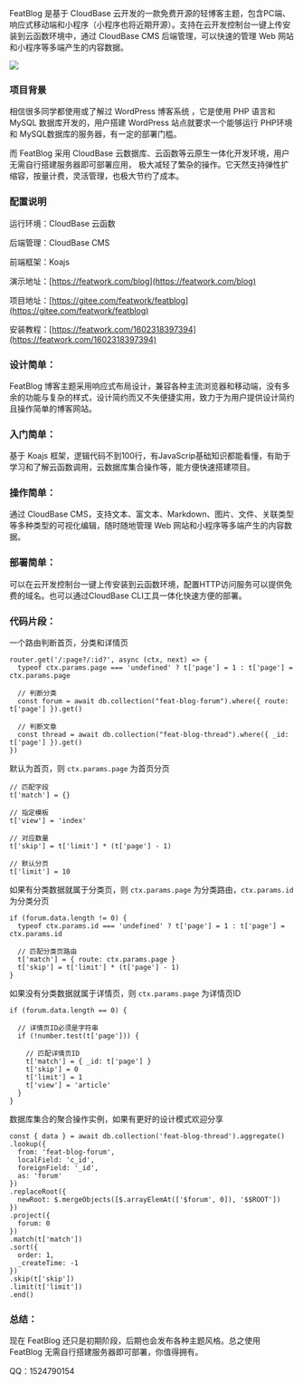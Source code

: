FeatBlog 是基于 CloudBase 云开发的一款免费开源的轻博客主题，包含PC端、响应式移动端和小程序（小程序也将近期开源）。支持在云开发控制台一键上传安装到云函数环境中，通过 CloudBase CMS 后端管理，可以快速的管理 Web 网站和小程序等多端产生的内容数据。

![](https://static.featwork.com/featblog/img/4/6.png)

### 项目背景

相信很多同学都使用或了解过 WordPress 博客系统 ，它是使用 PHP 语言和 MySQL 数据库开发的，用户搭建  WordPress 站点就要求一个能够运行 PHP环境 和 MySQL数据库的服务器，有一定的部署门槛。

而 FeatBlog 采用 CloudBase 云数据库、云函数等云原生一体化开发环境，用户无需自行搭建服务器即可部署应用，
极大减轻了繁杂的操作。它天然支持弹性扩缩容，按量计费，灵活管理，也极大节约了成本。

### 配置说明

运行环境：CloudBase 云函数

后端管理：CloudBase CMS

前端框架：Koajs

演示地址：[https://featwork.com/blog](https://featwork.com/blog)

项目地址：[https://gitee.com/featwork/featblog](https://gitee.com/featwork/featblog)

安装教程：[https://featwork.com/1602318397394](https://featwork.com/1602318397394)

### 设计简单：

FeatBlog 博客主题采用响应式布局设计，兼容各种主流浏览器和移动端，没有多余的功能与复杂的样式，设计简约而又不失便捷实用，致力于为用户提供设计简约且操作简单的博客网站。

### 入门简单：

基于 Koajs 框架，逻辑代码不到100行，有JavaScrip基础知识都能看懂，有助于学习和了解云函数调用，云数据库集合操作等，能方便快速搭建项目。

### 操作简单：

通过 CloudBase CMS，支持文本、富文本、Markdown、图片、文件、关联类型等多种类型的可视化编辑，随时随地管理 Web 网站和小程序等多端产生的内容数据。

### 部署简单：

可以在云开发控制台一键上传安装到云函数环境，配置HTTP访问服务可以提供免费的域名。也可以通过CloudBase CLI工具一体化快速方便的部署。

### 代码片段：

一个路由判断首页，分类和详情页

```
router.get('/:page?/:id?', async (ctx, next) => {
  typeof ctx.params.page === 'undefined' ? t['page'] = 1 : t['page'] = ctx.params.page
  
  // 判断分类
  const forum = await db.collection("feat-blog-forum").where({ route: t['page'] }).get()
  
  // 判断文章
  const thread = await db.collection("feat-blog-thread").where({ _id: t['page'] }).get()
})
```

默认为首页，则 `ctx.params.page` 为首页分页

```
// 匹配字段
t['match'] = {}

// 指定模板
t['view'] = 'index'

// 对应数量
t['skip'] = t['limit'] * (t['page'] - 1)

// 默认分页
t['limit'] = 10
```

如果有分类数据就属于分类页，则 `ctx.params.page` 为分类路由，`ctx.params.id` 为分类分页

```
if (forum.data.length != 0) {
  typeof ctx.params.id === 'undefined' ? t['page'] = 1 : t['page'] = ctx.params.id

  // 匹配分类页路由
  t['match'] = { route: ctx.params.page }
  t['skip'] = t['limit'] * (t['page'] - 1)
}
```

如果没有分类数据就属于详情页，则 `ctx.params.page` 为详情页ID

```
if (forum.data.length == 0) {

  // 详情页ID必须是字符串
  if (!number.test(t['page'])) {
    
    // 匹配详情页ID
    t['match'] = { _id: t['page'] }
    t['skip'] = 0
    t['limit'] = 1
    t['view'] = 'article'
  }
}
```

数据库集合的聚合操作实例，如果有更好的设计模式欢迎分享

```
const { data } = await db.collection('feat-blog-thread').aggregate()
.lookup({
  from: 'feat-blog-forum',
  localField: 'c_id',
  foreignField: '_id',
  as: 'forum'
})
.replaceRoot({
  newRoot: $.mergeObjects([$.arrayElemAt(['$forum', 0]), '$$ROOT'])
})
.project({
  forum: 0
})
.match(t['match'])
.sort({
  order: 1,
  _createTime: -1
})
.skip(t['skip'])
.limit(t['limit'])
.end()
```

### 总结：

现在 FeatBlog 还只是初期阶段，后期也会发布各种主题风格。总之使用 FeatBlog 无需自行搭建服务器即可部署，你值得拥有。

QQ：1524790154

